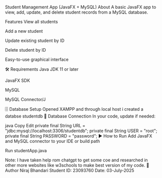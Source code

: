 Student Management App (JavaFX + MySQL)
About
A basic JavaFX app to view, add, update, and delete student records from a MySQL database.

Features
View all students

Add a new student

Update existing student by ID

Delete student by ID

Easy-to-use graphical interface

🛠 Requirements
Java JDK 11 or later

JavaFX SDK

MySQL

MySQL Connector/J

🗄 Database Setup
Opened XAMPP and through local host i created a databse studentdb 
🔌 Database Connection
In your code, update if needed:

java
Copy
Edit
private final String URL = "jdbc:mysql://localhost:3306/studentdb";
private final String USER = "root";
private final String PASSWORD = "password";
▶ How to Run
Add JavaFX and MySQL connector to your IDE or build path

Run studentApp.java

Note: I have taken help rom chatgpt to get some coe and researched in other more websites like w3schools to make best version of my code.
👤 Author
Niraj Bhandari
Student ID: 23093760
Date: 03-July-2025

